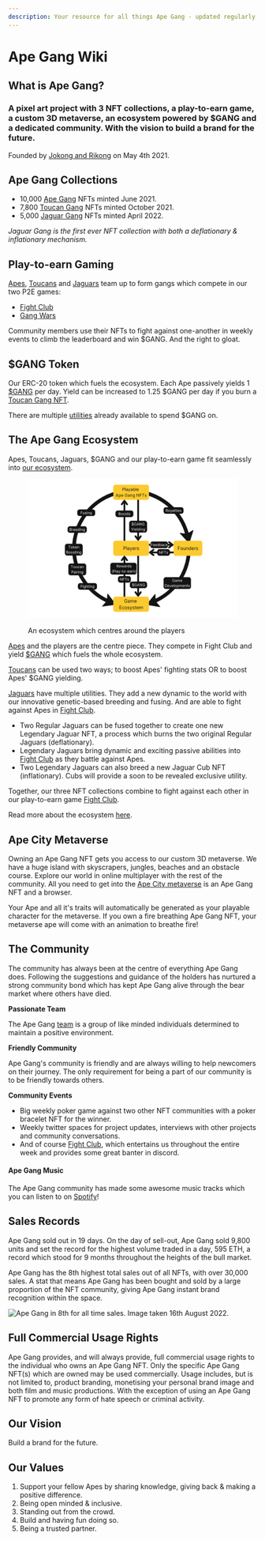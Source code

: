 ```yaml
---
description: Your resource for all things Ape Gang - updated regularly by the Ape Gang team
---
```


# Ape Gang Wiki

## What is Ape Gang?

### A pixel art project with 3 NFT collections, a play-to-earn game, a custom 3D metaverse, an ecosystem powered by $GANG and a dedicated community. With the vision to build a brand for the future.

Founded by [Jokong and Rikong](about-us/founders.md) on May 4th 2021.&#x20;

## Ape Gang Collections

* 10,000 [Ape Gang](nft-collections/ape-gang.md) NFTs minted June 2021.
* 7,800 [Toucan Gang](nft-collections/toucan-gang.md) NFTs minted October 2021.
* 5,000 [Jaguar Gang](nft-collections/jaguar-gang.md) NFTs minted April 2022.

_Jaguar Gang is the first ever NFT collection with both a deflationary & inflationary mechanism._

## Play-to-earn Gaming

[Apes](nft-collections/ape-gang.md), [Toucans](nft-collections/toucan-gang.md) and [Jaguars](nft-collections/jaguar-gang.md) team up to form gangs which compete in our two P2E games:

* [Fight Club](play-to-earn-games/fight-club/)
* [Gang Wars](play-to-earn-games/gang-wars.md)

Community members use their NFTs to fight against one-another in weekly events to climb the leaderboard and win $GANG. And the right to gloat.

## $GANG Token

Our ERC-20 token which fuels the ecosystem. Each Ape passively yields 1 [$GANG](the-ecosystem/usdgang-token.md) per day. Yield can be increased to 1.25 $GANG per day if you burn a [Toucan Gang NFT](nft-collections/toucan-gang.md).

There are multiple [utilities](the-ecosystem/utilities.md) already available to spend $GANG on.

## The Ape Gang Ecosystem

Apes, Toucans, Jaguars, $GANG and our play-to-earn game fit seamlessly into [our ecosystem](the-ecosystem/ape-gang-ecosystem.md).

<figure><img src=".gitbook/assets/AG_ECO1.png" alt=""><figcaption><p>An ecosystem which centres around the players</p></figcaption></figure>

[Apes](nft-collections/ape-gang.md) and the players are the centre piece. They compete in Fight Club and yield [$GANG](the-ecosystem/usdgang-token.md) which fuels the whole ecosystem.

[Toucans](nft-collections/toucan-gang.md) can be used two ways; to boost Apes' fighting stats OR to boost Apes' $GANG yielding.

[Jaguars](nft-collections/jaguar-gang.md) have multiple utilities. They add a new dynamic to the world with our innovative genetic-based breeding and fusing. And are able to fight against Apes in [Fight Club](play-to-earn-games/fight-club/).

* Two Regular Jaguars can be fused together to create one new Legendary Jaguar NFT, a process which burns the two original Regular Jaguars (deflationary).
* Legendary Jaguars bring dynamic and exciting passive abilities into [Fight Club](play-to-earn-games/fight-club/) as they battle against Apes.
* Two Legendary Jaguars can also breed a new Jaguar Cub NFT (inflationary). Cubs will provide a soon to be revealed exclusive utility.

Together, our three NFT collections combine to fight against each other in our play-to-earn game [Fight Club](play-to-earn-games/fight-club/).

Read more about the ecosystem [here](the-ecosystem/ape-gang-ecosystem.md).

## Ape City Metaverse

Owning an Ape Gang NFT gets you access to our custom 3D metaverse. We have a huge island with skyscrapers, jungles, beaches and an obstacle course. Explore our world in online multiplayer with the rest of the community. All you need to get into the [Ape City metaverse](the-ecosystem/metaverse.md) is an Ape Gang NFT and a browser.

Your Ape and all it's traits will automatically be generated as your playable character for the metaverse. If you own a fire breathing Ape Gang NFT, your metaverse ape will come with an animation to breathe fire!

## The Community

The community has always been at the centre of everything Ape Gang does. Following the suggestions and guidance of the holders has nurtured a strong community bond which has kept Ape Gang alive through the bear market where others have died.

**Passionate Team**

The Ape Gang [team](about-us/management.md) is a group of like minded individuals determined to maintain a positive environment.

**Friendly Community**

Ape Gang's community is friendly and are always willing to help newcomers on their journey. The only requirement for being a part of our community is to be friendly towards others.

**Community Events**

* Big weekly poker game against two other NFT communities with a poker bracelet NFT for the winner.
* Weekly twitter spaces for project updates, interviews with other projects and community conversations.
* And of course [Fight Club](play-to-earn-games/fight-club/), which entertains us throughout the entire week and provides some great banter in discord.

#### Ape Gang Music

The Ape Gang community has made some awesome music tracks which you can listen to on [Spotify](https://t.co/0LNTnryMBf)!&#x20;

## Sales Records

Ape Gang sold out in 19 days. On the day of sell-out, Ape Gang sold 9,800 units and set the record for the highest volume traded in a day, 595 ETH, a record which stood for 9 months throughout the heights of the bull market.

Ape Gang has the 8th highest total sales out of all NFTs, with over 30,000 sales. A stat that means Ape Gang has been bought and sold by a large proportion of the NFT community, giving Ape Gang instant brand recognition within the space.

![Ape Gang in 8th for all time sales. Image taken 16th August 2022.](<.gitbook/assets/leaderboard\_sales (1).png>)

## Full Commercial Usage Rights

Ape Gang provides, and will always provide, full commercial usage rights to the individual who owns an Ape Gang NFT. Only the specific Ape Gang NFT(s) which are owned may be used commercially. Usage includes, but is not limited to, product branding, monetising your personal brand image and both film and music productions. With the exception of using an Ape Gang NFT to promote any form of hate speech or criminal activity.

## Our Vision

Build a brand for the future.

## Our Values

1. &#x20;Support your fellow Apes by sharing knowledge, giving back & making a positive difference‬.
2. Being open minded & inclusive.
3. Standing out from the crowd‬.
4. Build and having fun doing so‬.
5. Being a trusted partner‬.

